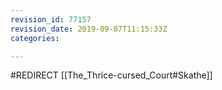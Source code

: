 ```yaml
---
revision_id: 77157
revision_date: 2019-09-07T11:15:33Z
categories:

---
```


#REDIRECT [[The_Thrice-cursed_Court#Skathe]]